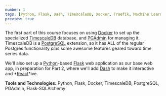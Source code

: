 ```yaml
---
number: 1
tags: [Python, Flask, Dash, TimescaleDB, Docker, Traefik, Machine Learning]
preview: true
---
```


The first part of this course focuses on using [Docker](https://www.docker.com/) to set up the specialized [TimescaleDB](https://www.timescale.com/) database, and [PGAdmin](https://www.pgadmin.org/) for managing it. TimescaleDB is a [PostgreSQL](https://www.postgresql.org/) extension, so it has ALL of the regular Postgres functionality *plus* some awesome features geared toward time series data.

We'll also set up a [Python](https://www.python.org/)-based [Flask](https://flask.palletsprojects.com/) web application as our base web app, in preparation for Part 2, where we'll add [Dash](https://dash.plotly.com/) to make it interactive and *[React](https://reactjs.org/)*ive.

**Tools and Technologies:** Python, Flask, Docker, TimescaleDB, PostgreSQL, PGAdmin, Flask-SQLAlchemy
